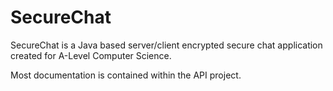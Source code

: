 # SecureChat

SecureChat is a Java based server/client encrypted secure chat application created for A-Level Computer Science.

Most documentation is contained within the API project.
